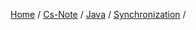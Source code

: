 [Home](https://mengxianbin.github.io) /
[Cs-Note](https://mengxianbin.github.io/cs-note) /
[Java](https://mengxianbin.github.io/cs-note/java) /
[Synchronization](https://mengxianbin.github.io/cs-note/java/synchronization) /

